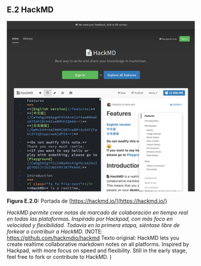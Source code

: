 ## E.2 HackMD

![image alt text](image_0.png)

**Figura E.2.0:** Portada de [https://hackmd.io/](https://hackmd.io/) 

*HackMD permite crear notas de marcado de colaboración en tiempo real en todas las plataformas. Inspirado por Hackpad, con más foco en velocidad y flexibilidad. Todavía en la primera etapa, siéntase libre de forkear o contribuir a HackMD.* (NOTE:  https://github.com/hackmdio/hackmd 
Texto original: HackMD lets you create realtime collaborative markdown notes on all platforms. Inspired by Hackpad, with more focus on speed and flexibility. Still in the early stage, feel free to fork or contribute to HackMD. )

